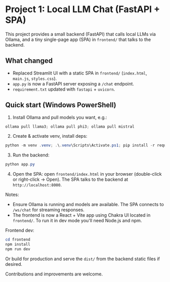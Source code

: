 # Project 1: Local LLM Chat (FastAPI + SPA)

This project provides a small backend (FastAPI) that calls local LLMs via Ollama, and a tiny single-page app (SPA) in `frontend/` that talks to the backend.

## What changed

- Replaced Streamlit UI with a static SPA in `frontend/` (`index.html`, `main.js`, `styles.css`).
- `app.py` is now a FastAPI server exposing a `/chat` endpoint.
- `requirement.txt` updated with `fastapi` + `uvicorn`.

## Quick start (Windows PowerShell)

1) Install Ollama and pull models you want, e.g.:
```powershell
ollama pull llama3; ollama pull phi3; ollama pull mistral
```

2) Create & activate venv, install deps:
```powershell
python -m venv .venv; .\.venv\Scripts\Activate.ps1; pip install -r requirement.txt
```

3) Run the backend:
```powershell
python app.py
```

4) Open the SPA: open `frontend/index.html` in your browser (double-click or right-click -> Open). The SPA talks to the backend at `http://localhost:8000`.

Notes:
- Ensure Ollama is running and models are available. The SPA connects to `/ws/chat` for streaming responses.
- The frontend is now a React + Vite app using Chakra UI located in `frontend/`. To run it in dev mode you'll need Node.js and npm.

Frontend dev:
```powershell
cd frontend
npm install
npm run dev
```

Or build for production and serve the `dist/` from the backend static files if desired.

Contributions and improvements are welcome.
